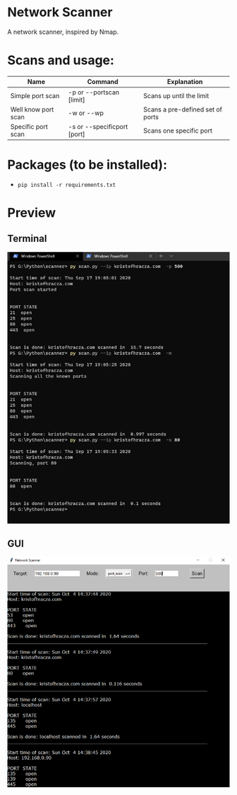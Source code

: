 # Network Scanner
A network scanner, inspired by Nmap.

# Scans and usage:

| Name                | Command                     | Explanation                      |
|---------------------|-----------------------------|----------------------------------|
| Simple port scan    | -p or --portscan [limit]    | Scans up until the limit         |
| Well know port scan | -w or --wp                  | Scans a pre-defined set of ports |
| Specific port scan  | -s or --specificport [port] | Scans one specific port          |


# Packages (to be installed):
 - ``` pip install -r requirements.txt ```

# Preview
  ## Terminal
 ![preview](screenshots/prev.png)
  ## GUI
 ![preview](screenshots/gui.png)
 
 
